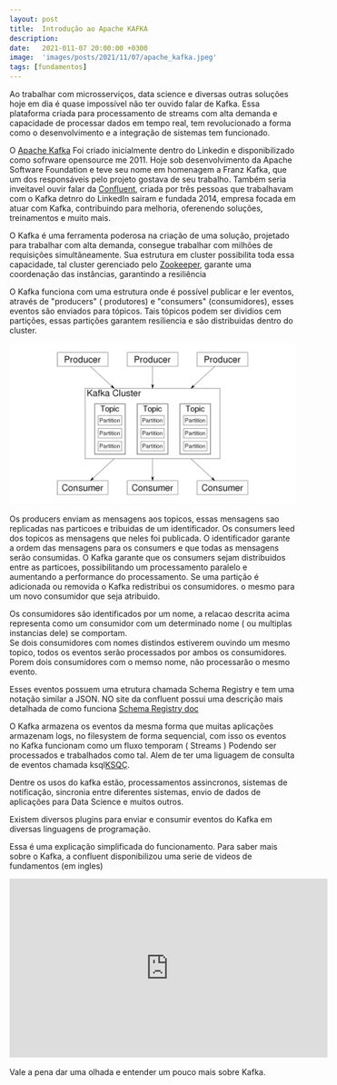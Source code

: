 ```yaml
---
layout: post
title:  Introdução ao Apache KAFKA
description: 
date:   2021-011-07 20:00:00 +0300
image:  'images/posts/2021/11/07/apache_kafka.jpeg'
tags: [fundamentos]
---
```


Ao trabalhar com microsserviços, data science e diversas outras soluções hoje em dia é quase impossível não ter ouvido falar de Kafka. Essa plataforma criada para processamento de streams com alta demanda e capacidade de processar dados em tempo real, tem revolucionado a forma como o desenvolvimento e a integração de sistemas tem funcionado.

O [Apache Kafka](https://kafka.apache.org/) Foi criado inicialmente dentro do Linkedin e disponibilizado como sofrware opensource me 2011. Hoje sob desenvolvimento da Apache Software Foundation e teve seu nome em homenagem a Franz Kafka, que um dos responsáveis pelo projeto gostava de seu trabalho. Também seria inveitavel ouvir falar da [Confluent](https://www.confluent.io/), criada por três pessoas que trabalhavam com o Kafka detnro do LinkedIn sairam e fundada 2014, empresa focada em atuar com Kafka, contribuindo para melhoria, oferenendo soluções, treinamentos e muito mais.

O Kafka é uma ferramenta poderosa na criação de uma solução, projetado para trabalhar com alta demanda, consegue trabalhar com milhões de requisições simultâneamente.
Sua estrutura em cluster possibilita toda essa capacidade, tal cluster gerenciado pelo [Zookeeper](https://zookeeper.apache.org/), garante uma coordenação das instâncias, garantindo a resiliência 

O Kafka funciona com uma estrutura onde é possível publicar e ler eventos, através de "producers" ( produtores) e "consumers" (consumidores), esses eventos são enviados para tópicos. Tais tópicos podem ser dividios cem partições, essas partições garantem resiliencia e são distribuidas dentro do cluster.

![Kafka Structure](/images/posts/2021/11/07/kafka_structure.png "Kafka Structure")

Os producers enviam as mensagens aos topicos, essas mensagens sao replicadas nas particoes e tribuidas de um identificador. Os consumers leed dos topicos as mensagens que neles foi publicada. O identificador garante a ordem das mensagens para os consumers e que todas as mensagens serão consumidas. 
O Kafka garante que os consumers sejam distribuidos entre as particoes, possibilitando um processamento paralelo e aumentando a performance do processamento. Se uma partição é adicionada ou removida o Kafka redistribui os consumidores. o mesmo para um novo consumidor que seja atribuido. 

Os consumidores são identificados por um nome, a relacao descrita acima representa como um consumidor com um determinado nome ( ou multiplas instancias dele) se comportam.  
Se dois consumidores com nomes distindos estiverem ouvindo um mesmo topico, todos os eventos serão processados por ambos os consumidores. Porem dois consumidores com o memso nome, não processarão o mesmo evento. 

Esses eventos possuem uma etrutura chamada Schema Registry e tem uma notação similar a JSON. NO site da confluent possui uma descrição mais detalhada de como funciona [Schema Registry doc](https://docs.confluent.io/platform/current/schema-registry/index.html)

O Kafka armazena os eventos da mesma forma que muitas aplicações armazenam logs, no filesystem de forma sequencial, com isso os eventos no Kafka funcionam como um fluxo temporam ( Streams ) Podendo ser processados e trabalhados como tal. Alem de ter uma liguagem de consulta de eventos chamada ksql[KSQÇ](https://www.confluent.io/blog/ksql-streaming-sql-for-apache-kafka/).

Dentre os usos do kafka estão, processamentos assincronos, sistemas de notificação, sincronia entre diferentes sistemas, envio de dados de aplicações para Data Science e muitos outros. 

Existem diversos plugins para enviar e consumir eventos do Kafka em diversas linguagens de programação. 

Essa é uma explicação simplificada do funcionamento.
Para saber mais sobre o Kafka, a confluent disponibilizou uma serie de videos de fundamentos (em ingles)

<iframe width="560" height="315" src="https://www.youtube.com/embed/videoseries?list=PLa7VYi0yPIH2PelhRHoFR5iQgflg-y6JA" title="YouTube video player" frameborder="0" allow="accelerometer; autoplay; clipboard-write; encrypted-media; gyroscope; picture-in-picture" allowfullscreen></iframe>

Vale a pena dar uma olhada e entender um pouco mais sobre Kafka. 


